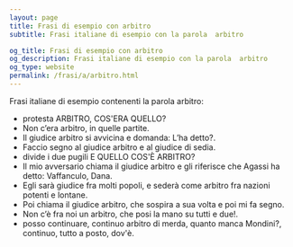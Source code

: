 ```yaml
---
layout: page
title: Frasi di esempio con arbitro 
subtitle: Frasi italiane di esempio con la parola  arbitro

og_title: Frasi di esempio con arbitro 
og_description: Frasi italiane di esempio con la parola  arbitro
og_type: website
permalink: /frasi/a/arbitro.html
---
```


Frasi italiane di esempio contenenti la parola arbitro:


- protesta ARBITRO, COS'ERA QUELLO?
- Non c’era arbitro, in quelle partite.
- Il giudice arbitro si avvicina e domanda: L’ha detto?.
- Faccio segno al giudice arbitro e al giudice di sedia.
- divide i due pugili E QUELLO COS'È ARBITRO?
- Il mio avversario chiama il giudice arbitro e gli riferisce che Agassi ha detto: Vaffanculo, Dana.
- Egli sarà giudice fra molti popoli, e sederà come arbitro fra nazioni potenti e lontane.
- Poi chiama il giudice arbitro, che sospira a sua volta e poi mi fa segno.
- Non c’è fra noi un arbitro, che posi la mano su tutti e due!.
- posso continuare, continuo arbitro di merda, quanto manca Mondini?, continuo, tutto a posto, dov'è.
